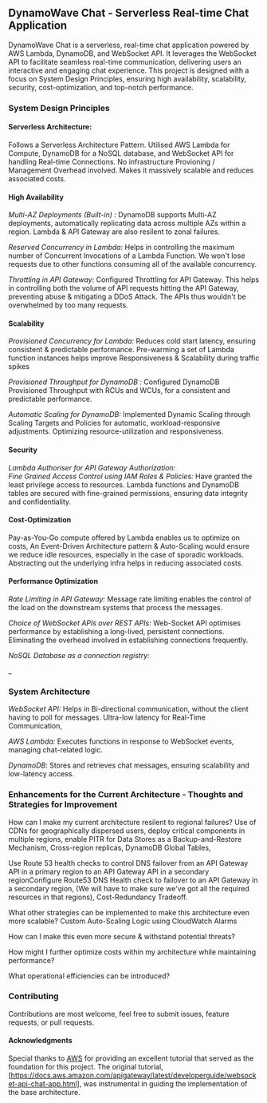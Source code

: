 ## DynamoWave Chat - Serverless Real-time Chat Application  

DynamoWave Chat is a serverless, real-time chat application powered by AWS Lambda, DynamoDB, and WebSocket API.
It leverages the WebSocket API to facilitate seamless real-time communication, delivering users an interactive and engaging chat experience. This project is designed with a focus on System Design Principles, ensuring high availability, scalability, security, cost-optimization, and top-notch performance.


### System Design Principles

#### Serverless Architecture:
Follows a Serverless Architecture Pattern. Utilised AWS Lambda for Compute, DynamoDB for a NoSQL database, and WebSocket API for handling Real-time Connections. No infrastructure Provioning / Management Overhead involved. Makes it massively scalable and reduces associated costs.

#### High Availability 

_Multi-AZ Deployments (Built-in) :_
DynamoDB supports Multi-AZ deployments, automatically replicating data across multiple AZs within a region.
Lambda & API Gateway are also resilent to zonal failures.

_Reserved Concurrency in Lambda:_ 
Helps in controlling the maximum number of Concurrent Invocations of a Lambda Function. We won't lose requests due to other functions consuming all of the available concurrency.

_Throttling in API Gateway:_ Configured Throttling for API Gateway. This helps in controlling both the volume of API requests hitting the API Gateway, preventing abuse & mitigating a DDoS Attack. The APIs thus wouldn't be overwhelmed by too many requests.

#### Scalability 

_Provisioned Concurrency for Lambda:_ Reduces cold start latency, ensuring consistent & predictable performance. Pre-warming a set of Lambda function instances helps improve Responsiveness & Scalability during traffic spikes

_Provisioned Throughput for DynamoDB :_ Configured DynamoDB Provisioned Throughput with RCUs and WCUs, for a consistent and predictable performance.

 _Automatic Scaling for DynamoDB:_ Implemented Dynamic Scaling through Scaling Targets and Policies for automatic, workload-responsive adjustments. Optimizing resource-utilization and responsiveness.


#### Security 

_Lambda Authoriser for API Gateway Authorization:_  
_Fine Grained Access Control using IAM Roles & Policies:_ Have granted the least privilege access to resources. Lambda functions and DynamoDB tables are secured with fine-grained permissions, ensuring data integrity and confidentiality.

#### Cost-Optimization 

Pay-as-You-Go compute offered by Lambda enables us to optimize on costs, 
An Event-Driven Architecture pattern & Auto-Scaling would ensure we reduce idle resources, especially in the case of sporadic workloads. 
Abstracting out the underlying infra helps in reducing associated costs. 


#### Performance Optimization 

_Rate Limiting in API Gateway:_ Message rate limiting enables the control of the load on the downstream systems that process the messages.

_Choice of WebSocket APIs over REST APIs:_ Web-Socket API optimises performance by establishing a long-lived, persistent connections. Eliminating the overhead involved in establishing connections frequently.  

_NoSQL Database as a connection registry:_  

_

### System Architecture

_WebSocket API:_ Helps in Bi-directional communication, without the client having to poll for messages. Ultra-low latency for Real-Time Communication, 

_AWS Lambda:_ Executes functions in response to WebSocket events, managing chat-related logic.

_DynamoDB_: Stores and retrieves chat messages, ensuring scalability and low-latency access.

### Enhancements for the Current Architecture -  Thoughts and Strategies for Improvement

How can I make my current architecture resilent to regional failures? 
Use of CDNs for geographically dispersed users, deploy critical components in multiple regions, enable PITR for Data Stores as a Backup-and-Restore Mechanism, Cross-region replicas, DynamoDB Global Tables, 

Use Route 53 health checks to control DNS failover from an API Gateway API in a primary region to an API Gateway API in a secondary regionConfigure Route53 DNS Health check to failover to an API Gateway in a secondary region, (We will have to make sure we've got all the required resources in that regions), Cost-Redundancy Tradeoff.

What other strategies can be implemented to make this architecture even more scalable?
Custom Auto-Scaling Logic using CloudWatch Alarms

How can I make this even more secure & withstand potential threats?

How might I further optimize costs within my architecture while maintaining performance?

What operational efficiencies can be introduced?



### Contributing 
Contributions are most welcome, feel free to submit issues, feature requests, or pull requests. 

#### Acknowledgments
Special thanks to [AWS](https://aws.amazon.com/) for providing an excellent tutorial that served as the foundation for this project. The original tutorial, [https://docs.aws.amazon.com/apigateway/latest/developerguide/websocket-api-chat-app.html], was instrumental in guiding the implementation of the base architecture.


